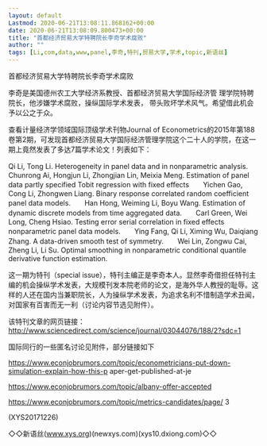 ```yaml
---
layout: default
Lastmod: 2020-06-21T13:08:11.868162+00:00
date: 2020-06-21T13:08:09.800473+00:00
title: "首都经济贸易大学特聘院长李奇学术腐败"
author: ""
tags: [Li,com,data,www,panel,李奇,特刊,贸易大学,学术,topic,新语丝]
---
```


首都经济贸易大学特聘院长李奇学术腐败

李奇是美国德州农工大学经济系教授、首都经济贸易大学国际经济管 理学院特聘院长，他涉嫌学术腐败，操纵国际学术发表， 带头败坏学术风气。希望借此机会予以公之于众。

查看计量经济学领域国际顶级学术刊物Journal of Econometrics的2015年第188卷第2期，可发现首都经济贸易大学国际经济管理学院这个二十人的学院，在这一期上竟然发表了多达7篇学术论文！列表如下：

Qi Li, Tong Li. Heterogeneity in panel data and in nonparametric analysis.　　Chunrong Ai, Hongjun Li, Zhongjian Lin, Meixia Meng. Estimation of panel data partly specified Tobit regression with fixed effects　　Yichen Gao, Cong Li, Zhongwen Liang. Binary response correlated random coefficient panel data models.　　Han Hong, Weiming Li, Boyu Wang. Estimation of dynamic discrete models from time aggregated data.　　Carl Green, Wei Long, Cheng Hsiao. Testing error serial correlation in fixed effects nonparametric panel data models.　　Ying Fang, Qi Li, Ximing Wu, Daiqiang Zhang. A data-driven smooth test of symmetry.　　Wei Lin, Zongwu Cai, Zheng Li, Li Su. Optimal smoothing in nonparametric conditional quantile derivative function estimation.

这一期为特刊（special issue），特刊主编正是李奇本人。显然李奇借担任特刊主编的机会操纵学术发表，大规模刊发本院老师的论文，是海外华人教授的耻辱。这样的人还在国内当兼职院长，人为操纵学术发表，为追求名利不惜制造学术丑闻，对国家有百害而无一利（讨论内容节选见附件）。

该特刊文章的网页链接：　　http://www.sciencedirect.com/science/journal/03044076/188/2?sdc=1

国际同行的一些匿名讨论见附件，部分链接如下

https://www.econjobrumors.com/topic/econometricians-put-down-simulation-explain-how-this-p aper-get-published-at-je

https://www.econjobrumors.com/topic/albany-offer-accepted

https://www.econjobrumors.com/topic/metrics-candidates/page/ 3

(XYS20171226)

◇◇新语丝(www.xys.org)(newxys.com)(xys10.dxiong.com)◇◇

